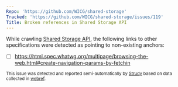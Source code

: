 ```yaml
---
Repo: 'https://github.com/WICG/shared-storage'
Tracked: 'https://github.com/WICG/shared-storage/issues/119'
Title: Broken references in Shared Storage API
---
```


While crawling [Shared Storage API](https://wicg.github.io/shared-storage/), the following links to other specifications were detected as pointing to non-existing anchors:
* [ ] https://html.spec.whatwg.org/multipage/browsing-the-web.html#create-navigation-params-by-fetchin

<sub>This issue was detected and reported semi-automatically by [Strudy](https://github.com/w3c/strudy/) based on data collected in [webref](https://github.com/w3c/webref/).</sub>
